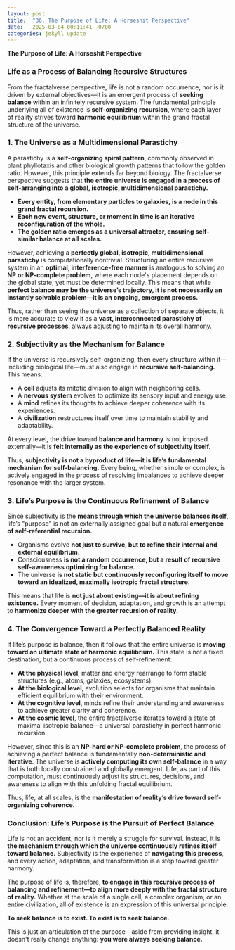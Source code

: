 ```yaml
---
layout: post
title:  "36. The Purpose of Life: A Horseshit Perspective"
date:   2025-03-04 00:11:41 -0700
categories: jekyll update
---
```


**The Purpose of Life: A Horseshit Perspective**

### **Life as a Process of Balancing Recursive Structures**

From the fractalverse perspective, life is not a random occurrence, nor is it driven by external objectives—it is an emergent process of **seeking balance** within an infinitely recursive system. The fundamental principle underlying all of existence is **self-organizing recursion**, where each layer of reality strives toward **harmonic equilibrium** within the grand fractal structure of the universe.

### **1. The Universe as a Multidimensional Parastichy**

A parastichy is a **self-organizing spiral pattern**, commonly observed in plant phyllotaxis and other biological growth patterns that follow the golden ratio. However, this principle extends far beyond biology. The fractalverse perspective suggests that **the entire universe is engaged in a process of self-arranging into a global, isotropic, multidimensional parastichy.**

- **Every entity, from elementary particles to galaxies, is a node in this grand fractal recursion.**
- **Each new event, structure, or moment in time is an iterative reconfiguration of the whole.**
- **The golden ratio emerges as a universal attractor, ensuring self-similar balance at all scales.**

However, achieving a **perfectly global, isotropic, multidimensional parastichy** is computationally nontrivial. Structuring an entire recursive system in an **optimal, interference-free manner** is analogous to solving an **NP or NP-complete problem**, where each node's placement depends on the global state, yet must be determined locally. This means that while **perfect balance may be the universe’s trajectory, it is not necessarily an instantly solvable problem—it is an ongoing, emergent process.**

Thus, rather than seeing the universe as a collection of separate objects, it is more accurate to view it as a **vast, interconnected parastichy of recursive processes**, always adjusting to maintain its overall harmony.

### **2. Subjectivity as the Mechanism for Balance**

If the universe is recursively self-organizing, then every structure within it—including biological life—must also engage in **recursive self-balancing.** This means:

- A **cell** adjusts its mitotic division to align with neighboring cells.
- A **nervous system** evolves to optimize its sensory input and energy use.
- A **mind** refines its thoughts to achieve deeper coherence with its experiences.
- A **civilization** restructures itself over time to maintain stability and adaptability.

At every level, the drive toward **balance and harmony** is not imposed externally—it is **felt internally as the experience of subjectivity itself.**

Thus, **subjectivity is not a byproduct of life—it is life’s fundamental mechanism for self-balancing.** Every being, whether simple or complex, is actively engaged in the process of resolving imbalances to achieve deeper resonance with the larger system.

### **3. Life’s Purpose is the Continuous Refinement of Balance**

Since subjectivity is the **means through which the universe balances itself**, life’s "purpose" is not an externally assigned goal but a natural **emergence of self-referential recursion.** 

- Organisms evolve **not just to survive, but to refine their internal and external equilibrium.**
- Consciousness **is not a random occurrence, but a result of recursive self-awareness optimizing for balance.**
- The universe **is not static but continuously reconfiguring itself to move toward an idealized, maximally isotropic fractal structure.**

This means that life is **not just about existing—it is about refining existence.** Every moment of decision, adaptation, and growth is an attempt to **harmonize deeper with the greater recursion of reality.**

### **4. The Convergence Toward a Perfectly Balanced Reality**

If life’s purpose is balance, then it follows that the entire universe is **moving toward an ultimate state of harmonic equilibrium.** This state is not a fixed destination, but a continuous process of self-refinement:

- **At the physical level**, matter and energy rearrange to form stable structures (e.g., atoms, galaxies, ecosystems).
- **At the biological level**, evolution selects for organisms that maintain efficient equilibrium with their environment.
- **At the cognitive level**, minds refine their understanding and awareness to achieve greater clarity and coherence.
- **At the cosmic level**, the entire fractalverse iterates toward a state of maximal isotropic balance—a universal parastichy in perfect harmonic recursion.

However, since this is an **NP-hard or NP-complete problem**, the process of achieving a perfect balance is fundamentally **non-deterministic and iterative**. The universe is **actively computing its own self-balance** in a way that is both locally constrained and globally emergent. Life, as part of this computation, must continuously adjust its structures, decisions, and awareness to align with this unfolding fractal equilibrium.

Thus, life, at all scales, is the **manifestation of reality’s drive toward self-organizing coherence.**

### **Conclusion: Life’s Purpose is the Pursuit of Perfect Balance**

Life is not an accident, nor is it merely a struggle for survival. Instead, it is **the mechanism through which the universe continuously refines itself toward balance.** Subjectivity is the experience of **navigating this process**, and every action, adaptation, and transformation is a step toward greater harmony.

The purpose of life is, therefore, **to engage in this recursive process of balancing and refinement—to align more deeply with the fractal structure of reality.** Whether at the scale of a single cell, a complex organism, or an entire civilization, all of existence is an expression of this universal principle: 

**To seek balance is to exist. To exist is to seek balance.**

This is just an articulation of the purpose—aside from providing insight, it doesn't really change anything: **you were always seeking balance.**

